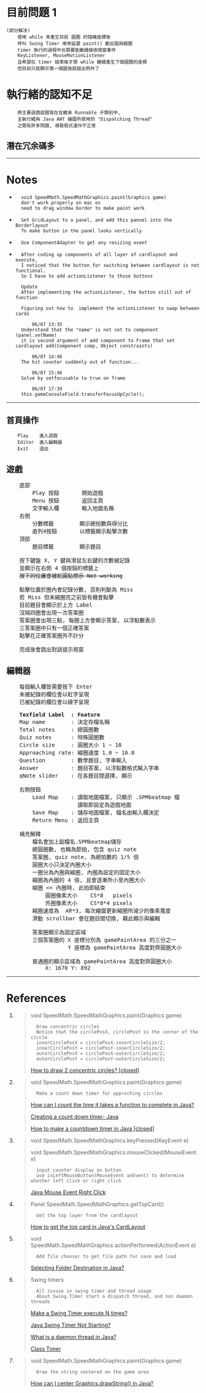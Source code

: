 # 目前問題 1
    (部分解決)
        使用 while 來產生目前 圓圈 的隨機座標後
        呼叫 Swing Timer 用來延遲 paint() 劃出圓與縮圈
        timer 執行的過程中也需要能繼續接收視窗事件
        KeyListener, MouseMotionListener
        且希望在 timer 結束後才使 while 繼續產生下個圓圈的座標
        但目前只能顯示第一個圓後就拋出例外了

# 執行緒的認知不足
        將主要遊戲迴圈寫在在繼承 Runnable 子類別中,
        主執行緒與 Java AWT 繪圖所使用的 "Dispatching Thread"
        之間有許多問題, 導致程式運作不正常

## 潛在冗余碼多

---
#   Notes
*       void SpeedMath.SpeedMathGraphics.paint(Graphics game)
        don't work properly on mac os
        need to drag window border to make paint work

*       Set GridLayout to a panel, and add this pannel into the Borderlayout        
        To make button in the panel looks vertically

*       Use ComponentAdapter to get any resizing event

*       After coding up components of all layer of cardlayout and execute,
        I noticed that the button for switching between cardlayout is not functional.
        So I have to add actionListener to those buttons

        Update
        After implementing the actionListener, the button still out of function

        Figuring out how to  implement the actionListener to swap between cards

            06/07 13:35
        Understand that the "name" is not set to component (panel.setName)
        it is second argument of add component to Frame that set cardlayout add(Component comp, Object constraints)

            06/07 14:46
        The hit counter suddenly out of function...

            06/07 15:46
        Solve by setfocusable to true on frame

            06/07 17:39
        this.gameConsoleField.transferFocusUpCycle();

---
## 首頁操作
        Play    進入遊戲
        Editor  進入編輯器
        Exit    退出

## 遊戲
<pre>
    底部
        Play 按鈕       開始遊戲
        Menu 按鈕       返回主頁
        文字輸入欄       輸入地圖名稱
    右側
        分數標籤        顯示總拍數與得分比
        直列4按鈕       以標籤顯示點擊次數
    頂部
        題目標籤        顯示題目

    按下鍵盤 X, Y 鍵與滑鼠左右鍵的次數被記錄
    並顯示在右側 4 個按鈕的標籤上
    <strike>按下的位置會被紅圓點標示 Not working</strike>
        
    點擊位置於圈內會記錄分數, 否則判斷為 Miss
    若 Miss 但未縮圈完之前皆有機會點擊
    目前題目會顯示於上方 Label
    沒隔四圈會出現一次答案圈
    答案圈會出現三點, 每圈上方會顯示答案, 以浮點數表示
    三答案圈中只有一個正確答案
    點擊在正確答案圈外不計分

    完成後會跳出對話提示視窗
</pre>

## 編輯器
<pre>
    每個輸入欄皆需要按下 Enter
    未被紀錄的欄位會以紅字呈現
    已被紀錄的欄位會以綠字呈現
    
    <b>Texfield Label  : Feature</b>
    Map name        : 決定存檔名稱
    Total notes     : 總圓圈數
    Quiz notes      : 特殊圓圈數
    Circle size     : 圓圈大小 1 ~ 10
    Approaching rate: 縮圈速度 1.0 ~ 10.0
    Question        : 數學題目, 字串輸入
    Answer          : 題目答案, 以浮點數格式輸入字串
    qNote slider    : 在各題目間選擇, 顯示

    右側按鈕
        Load Map    : 讀取地圖檔案, 只顯示 .SPMbeatmap 檔
                      讀取即設定為遊戲地圖
        Save Map    : 儲存地圖檔案, 檔名由輸入欄決定
        Return Menu : 返回主頁

    補充解釋
        檔名會加上副檔名.SPMbeatmap儲存
        總圓圈數, 也稱為節拍, 包含 quiz note
        答案圈, quiz note, 為總拍數的 1/5 倍
        圓圈大小只決定內圈大小
        一圈分為內圈與縮圈, 內圈為設定的固定大小
        縮圈為內圈的 4 倍, 且會逐漸所小至內圈大小
        縮圈 <= 內圈時, 此拍即結束
            圓圈像素大小    CS*8   pixels
            外圈像素大小    CS*8*4 pixels
        縮圈速度為  AR*3, 每次繪圖更新縮圈所減少的像素寬度
        滑動 scrollbar 會在題目間切換, 藉此顯示與編輯

        答案圈顯示為固定區域
        三個答案圈的 X 座標分別為 gamePaintArea 的三分之一
                   Y 座標為 gamePaintArea 高度對齊圓圈大小

        普通圈的顯示區域為 gamePaintArea 高度對齊圓圈大小
            X: 1670 Y: 892  
</pre>

---
#   References

1.  > void SpeedMath.SpeedMathGraphics.paint(Graphics game)
    >
    >       Draw concentric circles
    >       Notice that the circlePosX, circlePosY is the center of the circle
    >       innerCirclePosX = circlePosX-innerCircleSize/2;
    >       innerCirclePosY = circlePosY-innerCircleSize/2;
    >       outerCirclePosX = circlePosX-outerCircleSize/2;
    >       outerCirclePosY = circlePosY-outerCircleSize/2;
    >[How to draw 2 concentric circles? [closed]](https://stackoverflow.com/questions/19773986/how-to-draw-2-concentric-circles)
    

2.  >void SpeedMath.SpeedMathGraphics.paint(Graphics game)
    >
    >       Make a count down timer for approching circles
    >
    >[How can I count the time it takes a function to complete in Java?](https://stackoverflow.com/questions/692569/how-can-i-count-the-time-it-takes-a-function-to-complete-in-java)
    >
    >[Creating a count down timer- Java](https://stackoverflow.com/questions/32110208/creating-a-count-down-timer-java)
    >
	>[How to make a countdown timer in Java [closed]](https://stackoverflow.com/questions/14393423/how-to-make-a-countdown-timer-in-java)


3.	>	void SpeedMath.SpeedMathGraphics.keyPressed(KeyEvent e)
    >
    >	void SpeedMath.SpeedMathGraphics.mouseClicked(MouseEvent e)
    >
    >	    input counter display on button
	>	    use isLeftMouseButton(MouseEvent anEvent) to determine whether left click or right click
    >
    >[Java Mouse Event Right Click](https://stackoverflow.com/questions/4525733/java-mouse-event-right-click)

4.  >Panel SpeedMath.SpeedMathGraphics.getTopCard()
    >
    >       Get the top layer from the cardlayout
    >
    >[How to get the top card in Java's CardLayout](https://stackoverflow.com/questions/4413251/how-to-get-the-top-card-in-javas-cardlayout)

5.  >void SpeedMath.SpeedMathGraphics.actionPerformed(ActionEvent e)
    >
    >       Add file chooser to get file path for save and load
    >[Selecting Folder Destination in Java?](https://stackoverflow.com/questions/10083447/selecting-folder-destination-in-java)

6.  >Swing timers
    >
    >       All issuse in swing timer and thread usage
    >       About Swing.Timer start a dispatch thread, and non daemon threads
    >[Make a Swing Timer execute N times?](https://stackoverflow.com/questions/16280425/make-a-swing-timer-execute-n-times)
    >
    >[Java Swing Timer Not Starting?](https://stackoverflow.com/questions/24102757/java-swing-timer-not-starting)
    >
    >[What is a daemon thread in Java?](https://stackoverflow.com/questions/2213340/what-is-a-daemon-thread-in-java)
    >
    >[Class Timer](https://docs.oracle.com/en/java/javase/17/docs/api/java.desktop/javax/swing/Timer.html)

7.  >void SpeedMath.SpeedMathGraphics.paint(Graphics game)
    >
    >       Draw the string centered on the game area
    >[How can I center Graphics.drawString() in Java?](https://stackoverflow.com/questions/27706197/how-can-i-center-graphics-drawstring-in-java)